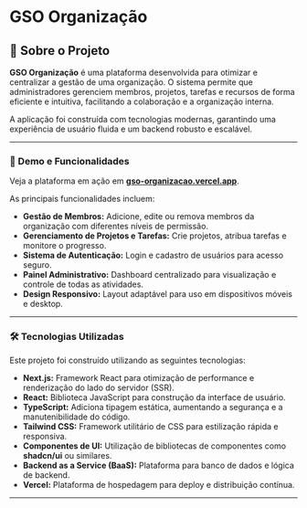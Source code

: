 # GSO Organização

## 📜 Sobre o Projeto

**GSO Organização** é uma plataforma desenvolvida para otimizar e centralizar a gestão de uma organização. O sistema permite que administradores gerenciem membros, projetos, tarefas e recursos de forma eficiente e intuitiva, facilitando a colaboração e a organização interna.

A aplicação foi construída com tecnologias modernas, garantindo uma experiência de usuário fluida e um backend robusto e escalável.

---

### 🚀 Demo e Funcionalidades

Veja a plataforma em ação em **[gso-organizacao.vercel.app](https://gso-organizacao.vercel.app)**.

As principais funcionalidades incluem:

* **Gestão de Membros:** Adicione, edite ou remova membros da organização com diferentes níveis de permissão.
* **Gerenciamento de Projetos e Tarefas:** Crie projetos, atribua tarefas e monitore o progresso.
* **Sistema de Autenticação:** Login e cadastro de usuários para acesso seguro.
* **Painel Administrativo:** Dashboard centralizado para visualização e controle de todas as atividades.
* **Design Responsivo:** Layout adaptável para uso em dispositivos móveis e desktop.

---

### 🛠 Tecnologias Utilizadas

Este projeto foi construído utilizando as seguintes tecnologias:

* **Next.js:** Framework React para otimização de performance e renderização do lado do servidor (SSR).
* **React:** Biblioteca JavaScript para construção da interface de usuário.
* **TypeScript:** Adiciona tipagem estática, aumentando a segurança e a manutenibilidade do código.
* **Tailwind CSS:** Framework utilitário de CSS para estilização rápida e responsiva.
* **Componentes de UI:** Utilização de bibliotecas de componentes como **shadcn/ui** ou similares.
* **Backend as a Service (BaaS):** Plataforma para banco de dados e lógica de backend.
* **Vercel:** Plataforma de hospedagem para deploy e distribuição contínua.

---
